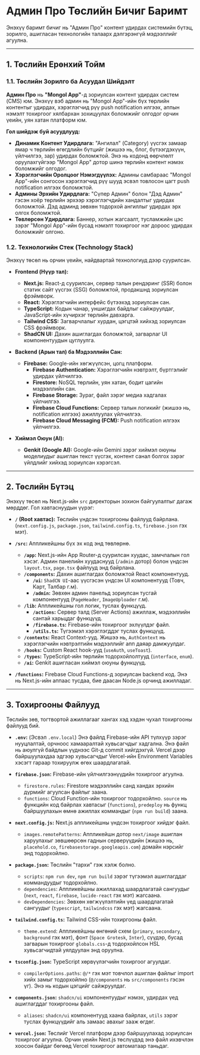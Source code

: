 # Админ Про Төслийн Бичиг Баримт

Энэхүү баримт бичиг нь "Админ Про" контент удирдах системийн бүтэц, зорилго, ашигласан технологийн талаарх дэлгэрэнгүй мэдээллийг агуулна.

---

## 1. Төслийн Ерөнхий Тойм

### 1.1. Төслийн Зорилго ба Асуудал Шийдэлт

**Админ Про** нь **"Mongol App"**-д зориулсан контент удирдах систем (CMS) юм. Энэхүү вэб админ нь "Mongol App"-ийн бүх төрлийн контентыг удирдах, хэрэглэгчид рүү push notification илгээх, аппын нэмэлт тохиргоог хялбархан зохицуулах боломжийг олгодог орчин үеийн, уян хатан платформ юм.

**Гол шийдэж буй асуудлууд:**

*   **Динамик Контент Удирдлага:** "Ангилал" (Category) үүсгэх замаар ямар ч төрлийн өгөгдлийн бүтцийг (жишээ нь, блог, бүтээгдэхүүн, үйлчилгээ, зар) удирдах боломжтой. Энэ нь кодонд өөрчлөлт оруулахгүйгээр "Mongol App" дотор шинэ төрлийн контент нэмэх боломжийг олгодог.
*   **Хэрэглэгчийн Оролцоог Нэмэгдүүлэх:** Админы самбараас "Mongol App"-ийн сонгосон хэрэглэгчид рүү шууд эсвэл товлосон цагт push notification илгээх боломжтой.
*   **Админы Эрхийн Удирдлага:** "Сүпер Админ" болон "Дэд Админ" гэсэн хоёр төрлийн эрхээр хэрэглэгчдийн хандалтыг удирдах боломжтой. Дэд админд зөвхөн тодорхой ангиллыг удирдах эрх олгох боломжтой.
*   **Төвлөрсөн Удирдлага:** Баннер, хотын жагсаалт, тусламжийн цэс зэрэг "Mongol App"-ийн бусад нэмэлт тохиргоог нэг дороос удирдах боломжийг олгоно.

### 1.2. Технологийн Стек (Technology Stack)

Энэхүү төсөл нь орчин үеийн, найдвартай технологиуд дээр суурилсан.

*   **Frontend (Нүүр тал):**
    *   **Next.js:** React-д суурилсан, сервер талын рендэринг (SSR) болон статик сайт үүсгэх (SSG) боломжтой, продакшнд зориулсан фрэймворк.
    *   **React:** Хэрэглэгчийн интерфейс бүтээхэд зориулсан сан.
    *   **TypeScript:** Кодын чанар, уншигдах байдлыг сайжруулдаг, JavaScript-ийн хүчирхэг төрлийн давхарга.
    *   **Tailwind CSS:** Загварчлалыг хурдан, цэгцтэй хийхэд зориулсан CSS фрэймворк.
    *   **ShadCN UI:** Дахин ашиглагдах боломжтой, загварлаг UI компонентуудын цуглуулга.

*   **Backend (Арын тал) ба Мэдээллийн Сан:**
    *   **Firebase:** Google-ийн хөгжүүлсэн, цогц платформ.
        *   **Firebase Authentication:** Хэрэглэгчийн нэвтрэлт, бүртгэлийг удирдах үйлчилгээ.
        *   **Firestore:** NoSQL төрлийн, уян хатан, бодит цагийн мэдээллийн сан.
        *   **Firebase Storage:** Зураг, файл зэрэг медиа хадгалах үйлчилгээ.
        *   **Firebase Cloud Functions:** Сервер талын логикийг (жишээ нь, notification илгээх) ажиллуулах үйлчилгээ.
        *   **Firebase Cloud Messaging (FCM):** Push notification илгээх үйлчилгээ.

*   **Хиймэл Оюун (AI):**
    *   **Genkit (Google AI):** Google-ийн Gemini зэрэг хиймэл оюуны моделиудыг ашиглан текст үүсгэх, контент санал болгох зэрэг үйлдлийг хийхэд зориулсан хэрэгсэл.

---

## 2. Төслийн Бүтэц

Энэхүү төсөл нь Next.js-ийн `src` директорын зохион байгуулалтыг дагаж мөрддөг. Гол хавтаснуудын үүрэг:

*   **`/` (Root хавтас):** Төслийн үндсэн тохиргооны файлууд байрлана. (`next.config.js`, `package.json`, `tailwind.config.ts`, `firebase.json` гэх мэт).

*   **`/src`:** Аппликейшны бүх эх код энд төвлөрнө.
    *   **`/app`:** Next.js-ийн App Router-д суурилсан хуудас, замчлалын гол хэсэг. Админ панелийн хуудаснууд (`/admin` дотор) болон үндсэн `layout.tsx`, `page.tsx` файлууд энд байрлана.
    *   **`/components`:** Дахин ашиглагдах боломжтой React компонентууд.
        *   **`/ui`:** `ShadCN UI`-аас үүсгэсэн үндсэн UI компонентууд (Товч, Карт, Талбар г.м).
        *   **`/admin`:** Зөвхөн админ панельд зориулсан тусгай компонентууд (`PageHeader`, `ImageUploader` г.м).
    *   **`/lib`:** Аппликейшны гол логик, туслах функцүүд.
        *   **`/actions`:** Сервер талд (Server Actions) ажиллаж, мэдээллийн сантай харьцдаг функцүүд.
        *   **`/firebase.ts`:** Firebase-ийн тохиргоог эхлүүлдэг файл.
        *   **`/utils.ts`:** Түгээмэл хэрэглэгддэг туслах функцүүд.
    *   **`/contexts`:** React Context-ууд. Жишээ нь, `AuthContext` нь хэрэглэгчийн нэвтрэлтийн мэдээллийг апп даяар дамжуулдаг.
    *   **`/hooks`:** Custom React hook-ууд (`useAuth`, `useToast`).
    *   **`/types`:** TypeScript-ийн төрлийн тодорхойлолтууд (`interface`, `enum`).
    *   **`/ai`:** Genkit ашигласан хиймэл оюуны функцүүд.

*   **`/functions`:** Firebase Cloud Functions-д зориулсан backend код. Энэ нь Next.js-ийн аппаас тусдаа, бие даасан Node.js орчинд ажилладаг.

---

## 3. Тохиргооны Файлууд

Төслийн зөв, тогтвортой ажиллагааг хангах хэд хэдэн чухал тохиргооны файлууд бий.

*   **`.env`:** (Эсвэл `.env.local`) Энэ файлд Firebase-ийн API түлхүүр зэрэг нууцлалтай, орчноос хамааралтай хувьсагчдыг хадгална. Энэ файл нь аюулгүй байдлын үүднээс Git-д commit хийгдэхгүй. Vercel дээр байршуулахдаа эдгээр хувьсагчдыг Vercel-ийн Environment Variables хэсэгт гараар тохируулж өгөх шаардлагатай.

*   **`firebase.json`:** Firebase-ийн үйлчилгээнүүдийн тохиргоог агуулна.
    *   `firestore.rules`: Firestore мэдээллийн санд хандах эрхийн дүрмийг агуулсан файлыг заана.
    *   `functions`: Cloud Function-ийн тохиргоог тодорхойлно. `source` нь функцийн код байрлах хавтасыг (`functions`), `predeploy` нь функц байршуулахын өмнө ажиллах коммандыг (`npm run build`) заана.

*   **`next.config.js`:** Next.js аппликейшны үндсэн тохиргоог хийдэг файл.
    *   `images.remotePatterns`: Аппликейшн дотор `next/image` ашиглан харуулахыг зөвшөөрсөн гаднын серверүүдийн (жишээ нь, `placehold.co`, `firebasestorage.googleapis.com`) домайн нэрсийг энд тодорхойлно.

*   **`package.json`:** Төслийн "тархи" гэж хэлж болно.
    *   `scripts`: `npm run dev`, `npm run build` зэрэг түгээмэл ашиглагддаг коммандуудыг тодорхойлно.
    *   `dependencies`: Аппликейшны ажиллахад шаардлагатай сангуудыг (`next`, `react`, `firebase`, `lucide-react` гэх мэт) жагсаана.
    *   `devDependencies`: Зөвхөн хөгжүүлэлтийн үед шаардлагатай сангуудыг (`typescript`, `tailwindcss` гэх мэт) жагсаана.

*   **`tailwind.config.ts`:** Tailwind CSS-ийн тохиргооны файл.
    *   `theme.extend`: Аппликейшны өнгөний схем (`primary`, `secondary`, `background` гэх мэт), фонт (`Space Grotesk`, `Inter`), сүүдэр, бусад загварын тохиргоог `globals.css`-д тодорхойлсон HSL хувьсагчидтай уялдуулан энд оруулна.

*   **`tsconfig.json`:** TypeScript хөрвүүлэгчийн тохиргоог агуулдаг.
    *   `compilerOptions.paths`: `@/*` гэх мэт товчлол ашиглан файлыг import хийх замыг тодорхойлно (`@/components` нь `src/components` гэсэн үг). Энэ нь кодын цэгцийг сайжруулдаг.

*   **`components.json`:** `shadcn/ui` компонентуудыг нэмэх, удирдах үед ашиглагддаг тохиргооны файл.
    *   `aliases`: `shadcn/ui` компонентууд хаана байрлах, `utils` зэрэг туслах функцүүдийг аль замаас авахыг зааж өгдөг.

*   **`vercel.json`:** Төслийг Vercel платформ дээр байршуулахад зориулсан тохиргоог агуулна. Орчин үеийн Next.js төслүүдэд энэ файл ихэвчлэн хоосон байдаг бөгөөд Vercel тохиргоог автоматаар таньдаг.